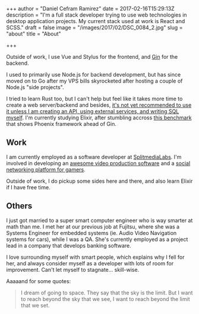 +++
author = "Daniel Cefram Ramirez"
date = 2017-02-16T15:29:13Z
description = "I'm a full stack developer trying to use web technologies in desktop application projects. My current stack used at work is React and SCSS."
draft = false
image = "/images/2017/02/DSC_0084_2.jpg"
slug = "about"
title = "About"

+++

Outside of work, I use Vue and Stylus for the frontend, and  [Gin](https://github.com/gin-gonic/gin) for the backend.

I used to primarily use Node.js for backend development, but has since moved on to Go after my VPS bills skyrocketed after hosting a couple of Node.js "side projects".

I tried to learn Rust too, but I can't help but feel like it takes more time to create a web server/backend and besides, [it's not yet recommended to use it unless I am creating an API, using external services, and writing SQL myself](http://www.arewewebyet.org/). I'm currently studying Elixir, after stumbling accross [this benchmark](https://gist.github.com/omnibs/e5e72b31e6bd25caf39a) that shows Phoenix framework ahead of Gin.

## Work

I am currently employed as a software developer at [SplitmediaLabs](https://www.splitmedialabs.com/). I'm involved in developing an [awesome video production software](https://xsplit.com) and a [social networking platform for gamers](https://player.me).

Outside of work, I do pickup some sides here and there, and also learn Elixir if I have free time.

## Others

I just got married to a super smart computer engineer who is way smarter at math than me. I met her at our previous job at Fujitsu, where she was a Systems Engineer for embedded systems (ie. Audio Video Navigation systems for cars), while I was a QA. She's currently employed as a project lead in a company that develops banking software.

I love surrounding myself with smart people, which explains why I fell for her, and always consider myself as a developer with lots of room for improvement. Can't let myself to stagnate... skill-wise.

Aaaaand for some quotes:

> I dream of going to space. They say that the sky is the limit. But I want to reach beyond the sky that we see, I want to reach beyond the limit that we set.